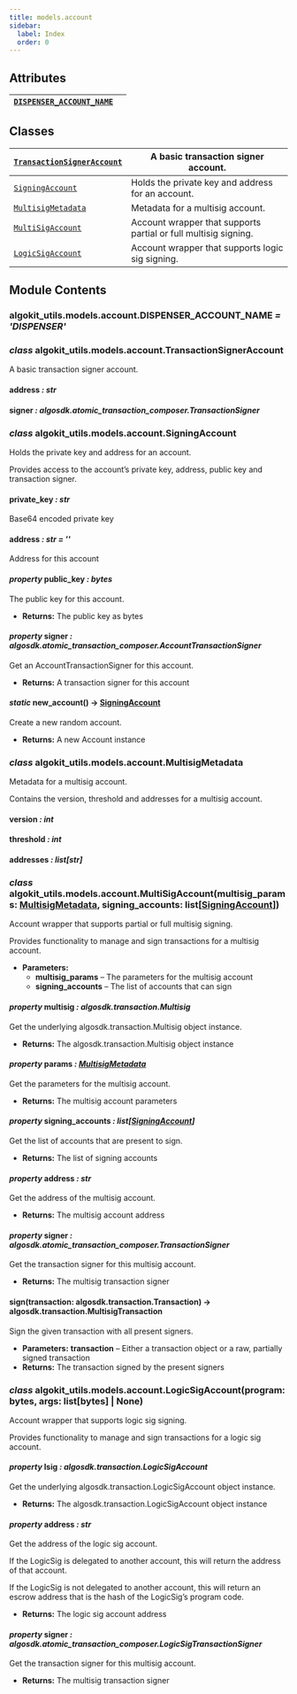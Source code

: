 ```yaml
---
title: models.account
sidebar:
  label: Index
  order: 0
---
```


## Attributes

| [`DISPENSER_ACCOUNT_NAME`](#algokit_utils.models.account.DISPENSER_ACCOUNT_NAME) |     |
| -------------------------------------------------------------------------------- | --- |

## Classes

| [`TransactionSignerAccount`](#algokit_utils.models.account.TransactionSignerAccount) | A basic transaction signer account.                             |
| ------------------------------------------------------------------------------------ | --------------------------------------------------------------- |
| [`SigningAccount`](#algokit_utils.models.account.SigningAccount)                     | Holds the private key and address for an account.               |
| [`MultisigMetadata`](#algokit_utils.models.account.MultisigMetadata)                 | Metadata for a multisig account.                                |
| [`MultiSigAccount`](#algokit_utils.models.account.MultiSigAccount)                   | Account wrapper that supports partial or full multisig signing. |
| [`LogicSigAccount`](#algokit_utils.models.account.LogicSigAccount)                   | Account wrapper that supports logic sig signing.                |

## Module Contents

### algokit_utils.models.account.DISPENSER_ACCOUNT_NAME _= 'DISPENSER'_

### _class_ algokit_utils.models.account.TransactionSignerAccount

A basic transaction signer account.

#### address _: str_

#### signer _: algosdk.atomic_transaction_composer.TransactionSigner_

### _class_ algokit_utils.models.account.SigningAccount

Holds the private key and address for an account.

Provides access to the account’s private key, address, public key and transaction signer.

#### private_key _: str_

Base64 encoded private key

#### address _: str_ _= ''_

Address for this account

#### _property_ public_key _: bytes_

The public key for this account.

- **Returns:**
  The public key as bytes

#### _property_ signer _: algosdk.atomic_transaction_composer.AccountTransactionSigner_

Get an AccountTransactionSigner for this account.

- **Returns:**
  A transaction signer for this account

#### _static_ new_account() → [SigningAccount](#algokit_utils.models.account.SigningAccount)

Create a new random account.

- **Returns:**
  A new Account instance

### _class_ algokit_utils.models.account.MultisigMetadata

Metadata for a multisig account.

Contains the version, threshold and addresses for a multisig account.

#### version _: int_

#### threshold _: int_

#### addresses _: list[str]_

### _class_ algokit_utils.models.account.MultiSigAccount(multisig_params: [MultisigMetadata](#algokit_utils.models.account.MultisigMetadata), signing_accounts: list[[SigningAccount](#algokit_utils.models.account.SigningAccount)])

Account wrapper that supports partial or full multisig signing.

Provides functionality to manage and sign transactions for a multisig account.

- **Parameters:**
  - **multisig_params** – The parameters for the multisig account
  - **signing_accounts** – The list of accounts that can sign

#### _property_ multisig _: algosdk.transaction.Multisig_

Get the underlying algosdk.transaction.Multisig object instance.

- **Returns:**
  The algosdk.transaction.Multisig object instance

#### _property_ params _: [MultisigMetadata](#algokit_utils.models.account.MultisigMetadata)_

Get the parameters for the multisig account.

- **Returns:**
  The multisig account parameters

#### _property_ signing_accounts _: list[[SigningAccount](#algokit_utils.models.account.SigningAccount)]_

Get the list of accounts that are present to sign.

- **Returns:**
  The list of signing accounts

#### _property_ address _: str_

Get the address of the multisig account.

- **Returns:**
  The multisig account address

#### _property_ signer _: algosdk.atomic_transaction_composer.TransactionSigner_

Get the transaction signer for this multisig account.

- **Returns:**
  The multisig transaction signer

#### sign(transaction: algosdk.transaction.Transaction) → algosdk.transaction.MultisigTransaction

Sign the given transaction with all present signers.

- **Parameters:**
  **transaction** – Either a transaction object or a raw, partially signed transaction
- **Returns:**
  The transaction signed by the present signers

### _class_ algokit_utils.models.account.LogicSigAccount(program: bytes, args: list[bytes] | None)

Account wrapper that supports logic sig signing.

Provides functionality to manage and sign transactions for a logic sig account.

#### _property_ lsig _: algosdk.transaction.LogicSigAccount_

Get the underlying algosdk.transaction.LogicSigAccount object instance.

- **Returns:**
  The algosdk.transaction.LogicSigAccount object instance

#### _property_ address _: str_

Get the address of the logic sig account.

If the LogicSig is delegated to another account, this will return the address of that account.

If the LogicSig is not delegated to another account, this will return an escrow address that is the hash of
the LogicSig’s program code.

- **Returns:**
  The logic sig account address

#### _property_ signer _: algosdk.atomic_transaction_composer.LogicSigTransactionSigner_

Get the transaction signer for this multisig account.

- **Returns:**
  The multisig transaction signer

